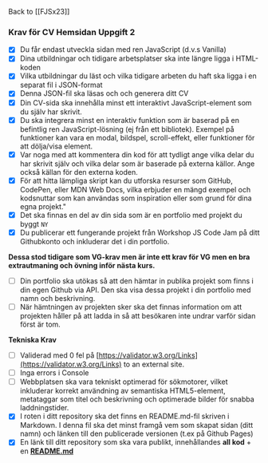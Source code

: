 Back to [[FJSx23]]


### Krav för CV Hemsidan Uppgift 2

- [x] Du får endast utveckla sidan med ren JavaScript (d.v.s Vanilla)
- [x] Dina utbildningar och tidigare arbetsplatser ska inte längre ligga i HTML-koden
- [x] Vilka utbildningar du läst och vilka tidigare arbeten du haft ska ligga i en separat fil i JSON-format
- [x] Denna JSON-fil ska läsas och och generera ditt CV
- [x] Din CV-sida ska innehålla minst ett interaktivt JavaScript-element som du själv har skrivit.
- [x] Du ska integrera minst en interaktiv funktion som är baserad på en befintlig ren JavaScript-lösning (ej från ett bibliotek). Exempel på funktioner kan vara en modal, bildspel, scroll-effekt, eller funktioner för att dölja/visa element.
- [x] Var noga med att kommentera din kod för att tydligt ange vilka delar du har skrivit själv och vilka delar som är baserade på externa källor. Ange också källan för den externa koden.
- [x] För att hitta lämpliga skript kan du utforska resurser som GitHub, CodePen, eller MDN Web Docs, vilka erbjuder en mängd exempel och kodsnuttar som kan användas som inspiration eller som grund för dina egna projekt."
- [x] Det ska finnas en del av din sida som är en portfolio med projekt du byggt `NY`
- [x] Du publicerar ett fungerande projekt från Workshop JS Code Jam på ditt Githubkonto och inkluderar det i din portfolio.

**Dessa stod tidigare som VG-krav men är inte ett krav för VG men en bra extrautmaning och övning inför nästa kurs.**
- [ ] Din portfolio ska utökas så att den hämtar in publika projekt som finns i din egen Github via API. Den ska visa dessa projekt i din portfolio med namn och beskrivning.
- [ ] När hämtningen av projekten sker ska det finnas information om att projekten håller på att ladda in så att besökaren inte undrar varför sidan först är tom.

**Tekniska Krav**
- [ ] Validerad med 0 fel på [](https://validator.w3.org/)[https://validator.w3.org/Links](https://validator.w3.org/Links) to an external site.
- [ ] Inga errors i Console
- [ ] Webbplatsen ska vara tekniskt optimerad för sökmotorer, vilket inkluderar korrekt användning av semantiska HTML5-element, metataggar som titel och beskrivning och optimerade bilder för snabba laddningstider.
- [x] I roten i ditt repository ska det finns en README.md-fil skriven i Markdown. I denna fil ska det minst framgå vem som skapat sidan (ditt namn) och länken till den publicerade versionen (t.ex på Github Pages)
- [x] En länk till ditt repository som ska vara publikt, innehållandes **all kod** + en **[README.md](http://README.md)**